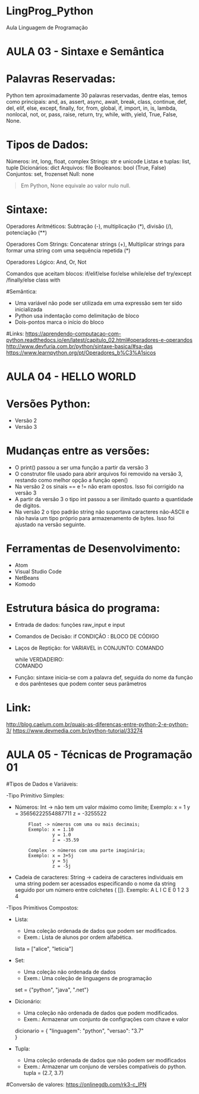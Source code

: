 # LingProg_Python
Aula Linguagem de Programação

# AULA 03 - Sintaxe e Semântica
# Palavras Reservadas:
Python tem aproximadamente 30 palavras reservadas, dentre elas, temos como principais:
and, as, assert, async, await, break, class, continue, def,	del, elif, else, except, finally,	for, from, global, if, import, in, is, lambda, nonlocal, not, or, pass, raise, return, try, while, with, yield, True, False, None.

# Tipos de Dados:
Números:	int, long, float, complex
Strings:	str e unicode
Listas e tuplas:	list, tuple
Dicionários:	dict
Arquivos:	file
Booleanos:	bool (True, False)
Conjuntos:	set, frozenset
Null:	none
  > Em Python, None equivale ao valor nulo null.
  
# Sintaxe:
Operadores Aritméticos:
Subtração (-), multiplicação (*), divisão (/), potenciação (**) 

Operadores Com Strings:
Concatenar strings (+), Multiplicar strings para formar uma string com uma sequência repetida (*)

Operadores Lógico:
And, Or, Not

Comandos que aceitam blocos:
if/elif/else
for/else
while/else
def
try/except /finally/else
class
with

#Semântica:
 - Uma variável não pode ser utilizada em uma expressão sem ter sido inicializada
 - Python usa indentação como delimitação de bloco
 - Dois-pontos marca o início do bloco

#Links:
https://aprendendo-computacao-com-python.readthedocs.io/en/latest/capitulo_02.html#operadores-e-operandos
http://www.devfuria.com.br/python/sintaxe-basica/#sa-das
https://www.learnpython.org/pt/Operadores_b%C3%A1sicos


# AULA 04 - HELLO WORLD
# Versões Python:
- Versão 2
- Versão 3

# Mudanças entre as versões:
- O print() passou a ser uma função a partir da versão 3
- O construtor file usado para abrir arquivos foi removido na versão 3, restando como melhor opção a função open()
- Na versão 2 os sinais == e != não eram opostos. Isso foi corrigido na versão 3
- A partir da versão 3 o tipo int passou a ser ilimitado quanto a quantidade de digitos.
- Na versão 2 o tipo padrão string não suportava caracteres não-ASCII e não havia um tipo próprio para armazenamento de bytes. Isso foi ajustado na versão seguinte.

# Ferramentas de Desenvolvimento:
- Atom
- Visual Studio Code
- NetBeans
- Komodo

# Estrutura básica do programa:
- Entrada de dados: funções raw_input e input
- Comandos de Decisão: 
    if  CONDIÇÃO :
      BLOCO DE CÓDIGO
- Laços de Reptição:
  for VARIAVEL in CONJUNTO:
    COMANDO

  while VERDADEIRO:       
    COMANDO
  
- Função: sintaxe inicia-se com a palavra def, seguida do nome da função e dos parênteses que podem conter seus parâmetros

# Link:
http://blog.caelum.com.br/quais-as-diferencas-entre-python-2-e-python-3/
https://www.devmedia.com.br/python-tutorial/33274


# AULA 05 - Técnicas de Programação 01
#Tipos de Dados e Variáveis:

-Tipo Primitivo Simples:
  - Números: 
            Int -> não tem um valor máximo como limite;
            Exemplo: x = 1
                     y = 35656222554887711
                     z = -3255522

             Float -> números com uma ou mais decimais;
             Exemplo: x = 1.10
                      y = 1.0
                      z = -35.59

             Complex -> números com uma parte imaginária;
             Exemplo: x = 3+5j
                      y = 5j
                      z = -5j

  - Cadeia de caracteres: 
              String -> cadeira de caracteres individuais em uma string podem ser acessados ​​especificando o nome da string seguido por um número entre colchetes ( []).
              Exemplo:
              A L I C E
              0 1 2 3 4

-Tipos Primitivos Compostos:
* Lista:
	- Uma coleção ordenada de dados que podem ser modificados.
	- Exem.: Lista de alunos por ordem alfabética.
	
	lista = ["alice", "leticia"]
	
* Set:
	- Uma coleção não ordenada de dados
	- Exem.: Uma coleção de linguagens de programação
	
	set = {"python", "java", ".net"}

* Dicionário:
	- Uma coleção não ordenada de dados que podem modificados.
	- Exem.: Armazenar um conjunto de configrações com chave e valor
	
	dicionario = 	{
						"linguagem": "python",
						"versao": "3.7"						
					}

* Tupla:
	- Uma coleção ordenada de dados que não podem ser modificados
	- Exem.: Armazenar um conjuno de versões compatíveis do python.
	tupla = (2.7, 3.7)

#Conversão de valores: 
https://onlinegdb.com/rk3-c_lPN